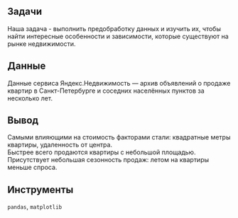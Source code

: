 ## Задачи
Наша задача - выполнить предобработку данных и изучить их, чтобы найти интересные особенности и зависимости, которые существуют на рынке недвижимости.  

## Данные
Данные сервиса Яндекс.Недвижимость — архив объявлений о продаже квартир в Санкт-Петербурге и соседних населённых пунктов за несколько лет.

## Вывод
Самыми влияющими на стоимость факторами стали: квадратные метры квартиры, удаленность от центра.   
Быстрее всего продаются квартиры с небольшой площадью. Присутствует небольшая сезонность продаж: летом на квартиры меньше спроса.

## Инструменты
`pandas`, `matplotlib`
